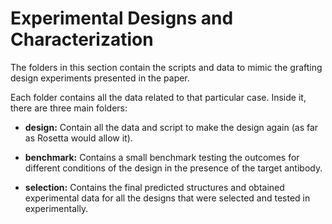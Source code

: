 # Experimental Designs and Characterization

The folders in this section contain the scripts and data to mimic the grafting design experiments presented in the paper.

Each folder contains all the data related to that particular case. Inside it, there are three main folders:

* **design:** Contain all the data and script to make the design again (as far as Rosetta would allow it).

* **benchmark:** Contains a small benchmark testing the outcomes for different conditions of the design in the presence of the target antibody.

* **selection:** Contains the final predicted structures and obtained experimental data for all the designs that were selected and tested in experimentally.